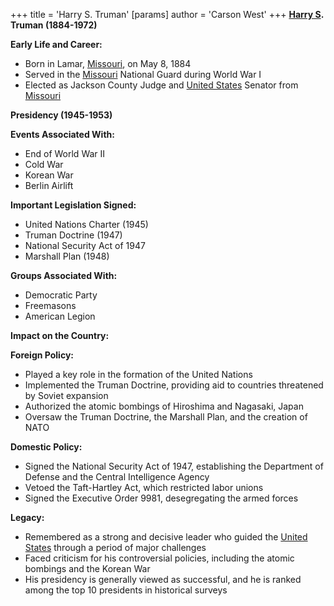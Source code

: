 +++
 title = 'Harry S. Truman'
[params]
	author = 'Carson West'
+++
**[Harry S](./../harry-s/). Truman (1884-1972)**

**Early Life and Career:**
* Born in Lamar, [Missouri](./../missouri/), on May 8, 1884
* Served in the [Missouri](./../missouri/) National Guard during World War I
* Elected as Jackson County Judge and [United States](./../united-states/) Senator from [Missouri](./../missouri/)

**Presidency (1945-1953)**

**Events Associated With:**
* End of World War II
* Cold War
* Korean War
* Berlin Airlift

**Important Legislation Signed:**
* United Nations Charter (1945)
* Truman Doctrine (1947)
* National Security Act of 1947
* Marshall Plan (1948)

**Groups Associated With:**
* Democratic Party
* Freemasons
* American Legion

**Impact on the Country:**

**Foreign Policy:**
* Played a key role in the formation of the United Nations
* Implemented the Truman Doctrine, providing aid to countries threatened by Soviet expansion
* Authorized the atomic bombings of Hiroshima and Nagasaki, Japan
* Oversaw the Truman Doctrine, the Marshall Plan, and the creation of NATO

**Domestic Policy:**
* Signed the National Security Act of 1947, establishing the Department of Defense and the Central Intelligence Agency
* Vetoed the Taft-Hartley Act, which restricted labor unions
* Signed the Executive Order 9981, desegregating the armed forces

**Legacy:**
* Remembered as a strong and decisive leader who guided the [United States](./../united-states/) through a period of major challenges
* Faced criticism for his controversial policies, including the atomic bombings and the Korean War
* His presidency is generally viewed as successful, and he is ranked among the top 10 presidents in historical surveys